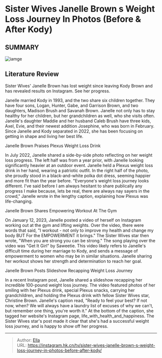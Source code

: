 # Sister Wives Janelle Brown s Weight Loss Journey In Photos (Before &amp; After Kody)


## SUMMARY 

![iamge](https://static1.srcdn.com/wordpress/wp-content/uploads/2023/01/sister-wives-star-janelle-brown-standing-in-fron-of-rocks-smiling.jpg)

## Literature Review
Sister Wives&#39; Janelle Brown has lost weight since leaving Kody Brown and has revealed results on Instagram. See her progress.





Janelle married Kody in 1993, and the two share six children together. They have four sons, Logan, Hunter, Gabe, and Garrison Brown, and two daughters, Madison Brush and Savanah Brown. Janelle not only has to stay healthy for her children, but her grandchildren as well, who she visits often. Janelle&#39;s daughter Maddie and her husband Caleb Brush have three kids, Axel, Evie, and their newest addition Josephine, who was born in February. Since Janelle and Kody separated in 2022, she has been focusing on getting in shape and living her best life.





 Janelle Brown Praises Plexus Weight Loss Drink 

 

In July 2022, Janelle shared a side-by-side photo reflecting on her weight loss progress. The left half was from a year prior, with Janelle looking significantly heavier at an outdoor event. Janelle held a Plexus weight loss drink in her hand, wearing a patriotic outfit. In the right half of the photo, she proudly stood in a black-and-white polka dot dress, seeming happier and more fit than the year before. &#34;Everyone&#39;s weight loss journey looks different. I&#39;ve said before I am always hesitant to share publically any progress I make because, lets be real, there are always nay sayers in the crowd,&#34; Janelle wrote in the lengthy caption, explaining how Plexus was life-changing.



 Janelle Brown Shares Empowering Workout At The Gym 

 




On January 12, 2023, Janelle posted a video of herself on Instagram working out at the gym and lifting weights. Over the video, there were words that said, &#34;I workout - not only to improve my health and change my body BUT For the EMPOWERMENT it brings.&#34; The Sister Wives star then wrote, &#34;When you are strong you can be strong.&#34; The song playing over the video was &#34;Get It Girl&#34; by Saweetie. This video likely refers to Janelle&#39;s difficult time during her marriage to Kody, and sends a message of empowerment to women who may be in similar situations. Janelle sharing her workout shows her strength and determination to reach her goal.



 Janelle Brown Posts Slideshow Recapping Weight Loss Journey 

 

In a recent Instagram post, Janelle shared a slideshow recapping her incredible 100-pound weight loss journey. The video featured photos of her smiling with her Plexus drink, special Plexus snacks, carrying her grandchildren, and holding the Plexus drink with fellow Sister Wives star, Christine Brown. Janelle&#39;s caption read, &#34;Ready to feel your best? If not now, when? We will always have a laundry list of excuses of why we can&#39;t, but remember one thing, you&#39;re worth it.&#34; At the bottom of the caption, she tagged her website&#39;s Instagram page, life_with_health_and_happiness. The Sister Wives star&#39;s post made it clear that she&#39;s had a successful weight loss journey, and is happy to show off her progress.






---

> Author: [Ella](https://instagram.hk.cn/)  
> URL: https://instagram.hk.cn/tv/sister-wives-janelle-brown-s-weight-loss-journey-in-photos-before-after-kody/  

